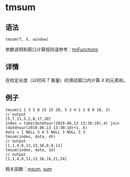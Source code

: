 # tmsum

## 语法

`tmsum(T, X, window)`

参数说明和窗口计算规则请参考：[tmFunctions](../themes/tmFunctions.html)

## 详情

在给定长度（以时间 *T* 衡量）的滑动窗口内计算 *X* 的元素和。

## 例子

```
tmsum(1 1 3 5 8 15 15 20, 5 2 4 1 2 8 9 10, 3)
// output
[5,7,11,5,2,8,17,10]
index = take(datehour(2019.06.13 13:30:10),4) join (datehour(2019.06.13 13:30:10)+1..6)
data = 1 NULL 3 4 5 NULL 3 NULL 5 3
tmsum(index, data, 4h)
// output
[1,1,4,8,13,13,16,8,8,11]
tmsum(index, data, 1d)
// output
[1,1,4,8,13,13,16,16,21,24]
```

相关函数：[msum](../m/msum.html), [sum](../s/sum.html)

